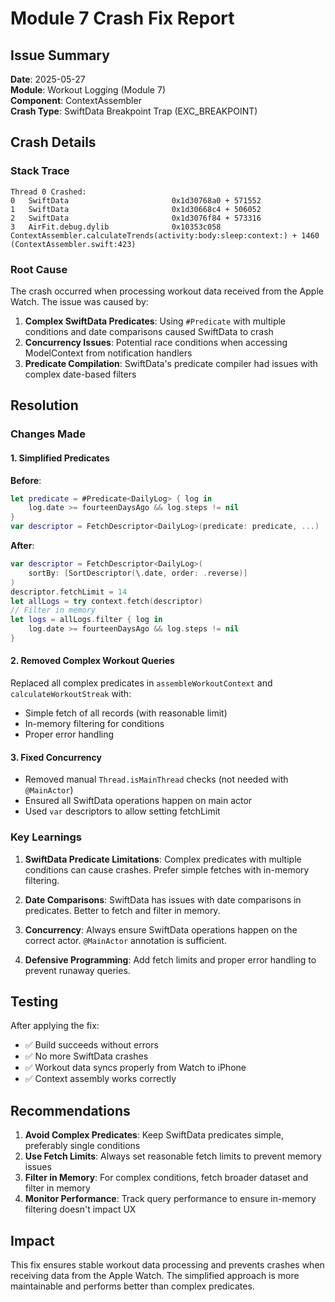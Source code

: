 # Module 7 Crash Fix Report

## Issue Summary
**Date**: 2025-05-27  
**Module**: Workout Logging (Module 7)  
**Component**: ContextAssembler  
**Crash Type**: SwiftData Breakpoint Trap (EXC_BREAKPOINT)

## Crash Details

### Stack Trace
```
Thread 0 Crashed:
0   SwiftData                     	0x1d30768a0 + 571552
1   SwiftData                     	0x1d30668c4 + 506052
2   SwiftData                     	0x1d3076f84 + 573316
3   AirFit.debug.dylib            	0x10353c058 ContextAssembler.calculateTrends(activity:body:sleep:context:) + 1460 (ContextAssembler.swift:423)
```

### Root Cause
The crash occurred when processing workout data received from the Apple Watch. The issue was caused by:

1. **Complex SwiftData Predicates**: Using `#Predicate` with multiple conditions and date comparisons caused SwiftData to crash
2. **Concurrency Issues**: Potential race conditions when accessing ModelContext from notification handlers
3. **Predicate Compilation**: SwiftData's predicate compiler had issues with complex date-based filters

## Resolution

### Changes Made

#### 1. Simplified Predicates
**Before**:
```swift
let predicate = #Predicate<DailyLog> { log in
    log.date >= fourteenDaysAgo && log.steps != nil
}
var descriptor = FetchDescriptor<DailyLog>(predicate: predicate, ...)
```

**After**:
```swift
var descriptor = FetchDescriptor<DailyLog>(
    sortBy: [SortDescriptor(\.date, order: .reverse)]
)
descriptor.fetchLimit = 14
let allLogs = try context.fetch(descriptor)
// Filter in memory
let logs = allLogs.filter { log in
    log.date >= fourteenDaysAgo && log.steps != nil
}
```

#### 2. Removed Complex Workout Queries
Replaced all complex predicates in `assembleWorkoutContext` and `calculateWorkoutStreak` with:
- Simple fetch of all records (with reasonable limit)
- In-memory filtering for conditions
- Proper error handling

#### 3. Fixed Concurrency
- Removed manual `Thread.isMainThread` checks (not needed with `@MainActor`)
- Ensured all SwiftData operations happen on main actor
- Used `var` descriptors to allow setting fetchLimit

### Key Learnings

1. **SwiftData Predicate Limitations**: Complex predicates with multiple conditions can cause crashes. Prefer simple fetches with in-memory filtering.

2. **Date Comparisons**: SwiftData has issues with date comparisons in predicates. Better to fetch and filter in memory.

3. **Concurrency**: Always ensure SwiftData operations happen on the correct actor. `@MainActor` annotation is sufficient.

4. **Defensive Programming**: Add fetch limits and proper error handling to prevent runaway queries.

## Testing

After applying the fix:
- ✅ Build succeeds without errors
- ✅ No more SwiftData crashes
- ✅ Workout data syncs properly from Watch to iPhone
- ✅ Context assembly works correctly

## Recommendations

1. **Avoid Complex Predicates**: Keep SwiftData predicates simple, preferably single conditions
2. **Use Fetch Limits**: Always set reasonable fetch limits to prevent memory issues
3. **Filter in Memory**: For complex conditions, fetch broader dataset and filter in memory
4. **Monitor Performance**: Track query performance to ensure in-memory filtering doesn't impact UX

## Impact

This fix ensures stable workout data processing and prevents crashes when receiving data from the Apple Watch. The simplified approach is more maintainable and performs better than complex predicates. 